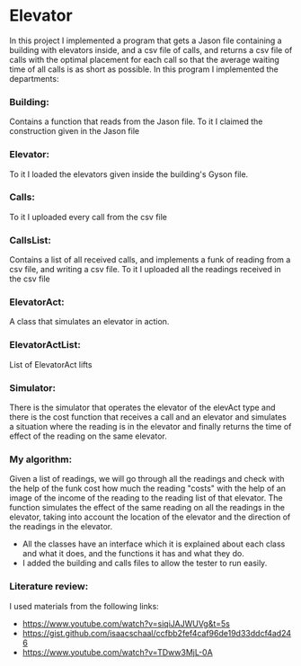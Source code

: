 # Elevator
In this project I implemented a program that gets a Jason file containing a building with elevators inside, and a csv file of calls, and returns a csv file of calls with the optimal placement for each call so that the average waiting time of all calls is as short as possible.
In this program I implemented the departments:
### Building:
Contains a function that reads from the Jason file. To it I claimed the construction given in the Jason file
### Elevator:
To it I loaded the elevators given inside the building's Gyson file.
### Calls:
To it I uploaded every call from the csv file
### CallsList:
Contains a list of all received calls, and implements a funk of reading from a csv file, and writing a csv file.
To it I uploaded all the readings received in the csv file
### ElevatorAct:
A class that simulates an elevator in action.
### ElevatorActList:
List of ElevatorAct lifts
### Simulator:
There is the simulator that operates the elevator of the elevAct type and there is the cost function that receives a call and an elevator and simulates a situation where the reading is in the elevator and finally returns the time of effect of the reading on the same elevator.

### My algorithm:
Given a list of readings, we will go through all the readings and check with the help of the funk cost how much the reading "costs" with the help of an image of the income of the reading to the reading list of that elevator. The function simulates the effect of the same reading on all the readings in the elevator, taking into account the location of the elevator and the direction of the readings in the elevator.

- All the classes have an interface which it is explained about each class and what it does, and the functions it has and what they do.
- I added the building and calls  files to allow the tester to run easily.

### Literature review:
I used materials from the following links:
- https://www.youtube.com/watch?v=siqiJAJWUVg&t=5s
- https://gist.github.com/isaacschaal/ccfbb2fef4caf96de19d33ddcf4ad246
- https://www.youtube.com/watch?v=TDww3MjL-0A
